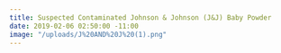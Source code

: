 ```yaml
---
title: Suspected Contaminated Johnson & Johnson (J&J) Baby Powder
date: 2019-02-06 02:50:00 -11:00
image: "/uploads/J%20AND%20J%20(1).png"
---
```


